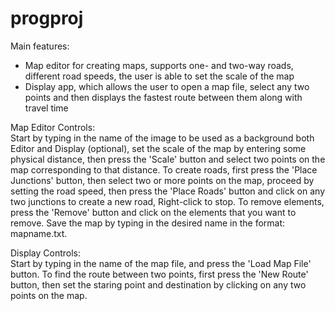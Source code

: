 # progproj
Main features:  <br />
  - Map editor for creating maps, supports one- and two-way roads, different road speeds, the user is able to set the scale of the map
  - Display app, which allows the user to open a map file, select any two points and then displays the fastest route between them along with travel time 

Map Editor Controls:<br />
Start by typing in the name of the image to be used as a background both Editor and Display (optional), set the scale of the map by entering some physical distance, then press the 'Scale' button and select two points on the map corresponding to that distance. To create roads, first press the 'Place Junctions' button, then select two or more points on the map, proceed by setting the road speed, then press the 'Place Roads' button and click on any two junctions to create a new road, Right-click to stop. 
  To remove elements, press the 'Remove' button and click on the elements that you want to remove.
  Save the map by typing in the desired name in the format: mapname.txt.

Display Controls:<br />
Start by typing in the name of the map file, and press the 'Load Map File' button. To find the route between two points, first press the 'New Route' button, then set the staring point and destination by clicking on any two points on the map. 
